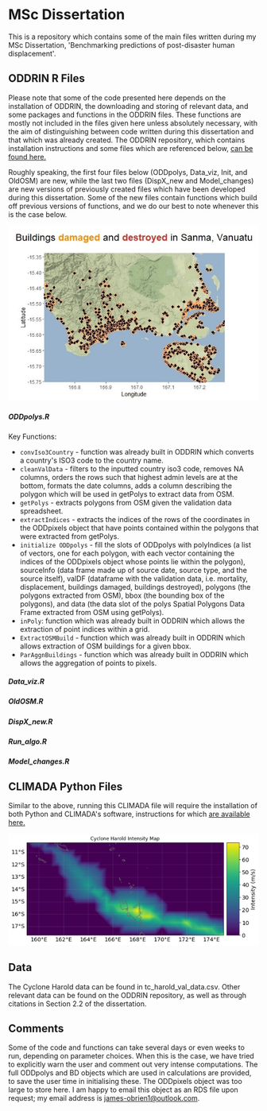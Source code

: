 # MSc Dissertation
This is a repository which contains some of the main files written during my MSc Dissertation, 'Benchmarking predictions of post-disaster human displacement'.

## ODDRIN R Files
Please note that some of the code presented here depends on the installation of ODDRIN, the downloading and storing of relevant data, and some packages and functions in the ODDRIN files. These functions are mostly not included in the files given here unless absolutely necessary, with the aim of distinguishing between code written during this dissertation and that which was already created. The ODDRIN repository, which contains installation instructions and some files which are referenced below, [can be found here.]

Roughly speaking, the first four files below (ODDpolys, Data_viz, Init, and OldOSM) are new, while the last two files (DispX_new and Model_changes) are new versions of previously created files which have been developed during this dissertation. Some of the new files contain functions which build off previous versions of functions, and we do our best to note whenever this is the case below. 

![plot](./Sanma.jpeg)

##### ODDpolys.R

Key Functions:
- `convIso3Country` - function was already built in ODDRIN which converts a country's ISO3 code to the country name.
- `cleanValData` - filters to the inputted country iso3 code, removes NA columns, orders the rows such that highest admin levels are at the  bottom, formats the date columns, adds a column describing the polygon which will be used in getPolys to extract data from OSM.
- `getPolys` - extracts polygons from OSM given the validation data spreadsheet.
- `extractIndices` - extracts the indices of the rows of the coordinates in the ODDpixels object that have points contained within the polygons that were extracted from getPolys.
- `initialize ODDpolys` - fill the slots of ODDpolys with polyIndices (a list of vectors, one for each polygon, with each vector containing the indices of the ODDpixels object whose points lie within the polygon), sourceInfo (data frame made up of source date, source type, and the source itself), valDF (dataframe with the validation data, i.e. mortality, displacement, buildings damaged, buildings destroyed), polygons (the polygons extracted from OSM), bbox (the bounding box of the polygons), and data (the data slot of the polys Spatial Polygons Data Frame extracted from OSM using getPolys).
- `inPoly`: function which was already built in ODDRIN which allows the extraction of point indices within a grid.
- `ExtractOSMBuild` - function which was already built in ODDRIN which allows extraction of OSM buildings for a given bbox.
- `ParAggnBuildings` - function which was already built in ODDRIN which allows the aggregation of points to pixels.

##### Data_viz.R

##### OldOSM.R

##### DispX_new.R

##### Run_algo.R

##### Model_changes.R

## CLIMADA Python Files

Similar to the above, running this CLIMADA file will require the installation of both Python and CLIMADA's software, instructions for which [are available here.]

![plot](./IntensityMap.png)

## Data

The Cyclone Harold data can be found in tc_harold_val_data.csv. Other relevant data can be found on the ODDRIN repository, as well as through citations in Section 2.2 of the dissertation.

## Comments
Some of the code and functions can take several days or even weeks to run, depending on parameter choices. When this is the case, we have tried to explicitly warn the user and comment out very intense computations. The full ODDpolys and BD objects which are used in calculations are provided, to save the user time in initialising these. The ODDpixels object was too large to store here. I am happy to email this object as an RDS file upon request; my email address is james-obrien1@outlook.com.

[can be found here.]: https://github.com/hamishwp/ODDRIN

[are available here.]: https://climada-python.readthedocs.io/en/v3.2.0/guide/Guide_Installation.html
